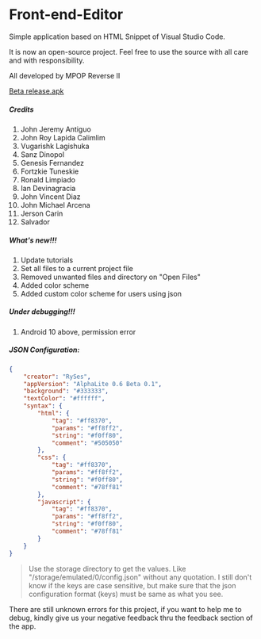 # Front-end-Editor
Simple application based on HTML Snippet of Visual Studio Code.

It is now an open-source project. Feel free to use the source with all care and with responsibility.

All developed by MPOP Reverse II

[Beta release.apk](https://github.com/RyannKim327/Front-end-Editor/blob/main/Beta%20release.apk)

##### Credits
1. John Jeremy Antiguo
2. John Roy Lapida Calimlim
3. Vugarishk Lagishuka
4. Sanz Dinopol
5. Genesis Fernandez
6. Fortzkie Tuneskie
7. Ronald Limpiado
8. Ian Devinagracia
10. John Vincent Diaz
11. John Michael Arcena
12. Jerson Carin
13. Salvador

##### What's new!!!
1. Update tutorials
2. Set all files to a current project file
3. Removed unwanted files and directory on "Open Files"
4. Added color scheme
5. Added custom color scheme for users using json

##### Under debugging!!!
1. Android 10 above, permission error

##### JSON Configuration:
```json
{
	"creator": "RySes",
	"appVersion": "AlphaLite 0.6 Beta 0.1",
	"background": "#333333",
	"textColor": "#ffffff",
	"syntax": {
		"html": {
			"tag": "#ff8370",
			"params": "#ff8ff2",
			"string": "#f0ff80",
			"comment": "#505050"
		},
		"css": {
			"tag": "#ff8370",
			"params": "#ff8ff2",
			"string": "#f0ff80",
			"comment": "#78ff81"
		},
		"javascript": {
			"tag": "#ff8370",
			"params": "#ff8ff2",
			"string": "#f0ff80",
			"comment": "#78ff81"
		}
	}
}
```
> Use the storage directory to get the values. Like "/storage/emulated/0/config.json" without any quotation. I still don't know if the keys are case sensitive, but make sure that the json configuration format (keys) must be same as what you see.

There are still unknown errors for this project, if you want to help me to debug, kindly give us your negative feedback thru the feedback section of the app.
